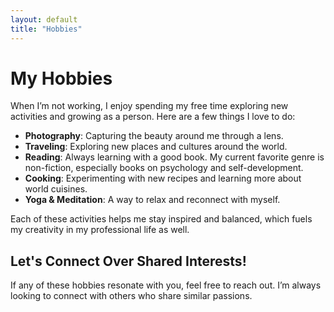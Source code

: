 ```yaml
---
layout: default
title: "Hobbies"
---
```


# My Hobbies

When I’m not working, I enjoy spending my free time exploring new activities and growing as a person. Here are a few things I love to do:

- **Photography**: Capturing the beauty around me through a lens.
- **Traveling**: Exploring new places and cultures around the world.
- **Reading**: Always learning with a good book. My current favorite genre is non-fiction, especially books on psychology and self-development.
- **Cooking**: Experimenting with new recipes and learning more about world cuisines.
- **Yoga & Meditation**: A way to relax and reconnect with myself.

Each of these activities helps me stay inspired and balanced, which fuels my creativity in my professional life as well.

## Let's Connect Over Shared Interests!

If any of these hobbies resonate with you, feel free to reach out. I’m always looking to connect with others who share similar passions.

